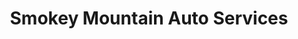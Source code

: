---
title: "Smokey Mountain Auto Services"
url: /asheville/smokey-mountain-auto-services/
shop: Autowerkstatt
---